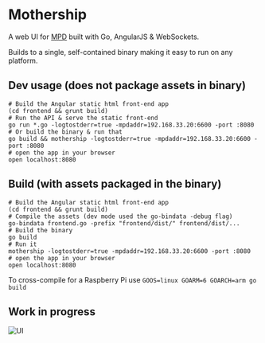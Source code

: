 # Mothership

A web UI for [MPD](http://www.musicpd.org/) built with Go, AngularJS & WebSockets.

Builds to a single, self-contained binary making it easy to run on any platform.

## Dev usage (does not package assets in binary)

```
# Build the Angular static html front-end app
(cd frontend && grunt build)
# Run the API & serve the static front-end
go run *.go -logtostderr=true -mpdaddr=192.168.33.20:6600 -port :8080
# Or build the binary & run that
go build && mothership -logtostderr=true -mpdaddr=192.168.33.20:6600 -port :8080
# open the app in your browser
open localhost:8080
```

## Build (with assets packaged in the binary)

```
# Build the Angular static html front-end app
(cd frontend && grunt build)
# Compile the assets (dev mode used the go-bindata -debug flag)
go-bindata frontend.go -prefix "frontend/dist/" frontend/dist/...
# Build the binary
go build
# Run it
mothership -logtostderr=true -mpdaddr=192.168.33.20:6600 -port :8080
# open the app in your browser
open localhost:8080
```

To cross-compile for a Raspberry Pi use `GOOS=linux GOARM=6 GOARCH=arm go build`

## Work in progress

![UI](https://dl.dropboxusercontent.com/u/89410/player.gif)
